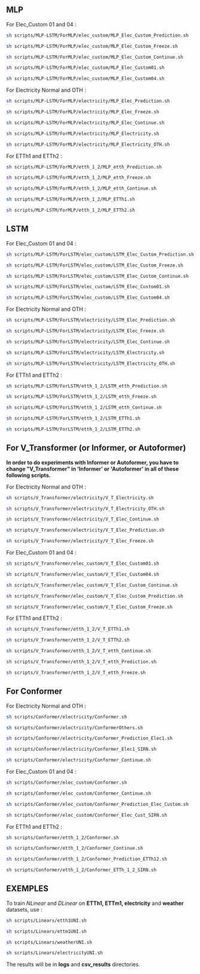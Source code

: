 ## MLP
For Elec_Custom 01 and 04 :
```sh
sh scripts/MLP-LSTM/ForMLP/elec_custom/MLP_Elec_Custom_Prediction.sh

sh scripts/MLP-LSTM/ForMLP/elec_custom/MLP_Elec_Custom_Freeze.sh

sh scripts/MLP-LSTM/ForMLP/elec_custom/MLP_Elec_Custom_Continue.sh

sh scripts/MLP-LSTM/ForMLP/elec_custom/MLP_Elec_Custom01.sh

sh scripts/MLP-LSTM/ForMLP/elec_custom/MLP_Elec_Custom04.sh
```

For Electricity Normal and OTH :
```sh
sh scripts/MLP-LSTM/ForMLP/electricity/MLP_Elec_Prediction.sh

sh scripts/MLP-LSTM/ForMLP/electricity/MLP_Elec_Freeze.sh

sh scripts/MLP-LSTM/ForMLP/electricity/MLP_Elec_Continue.sh

sh scripts/MLP-LSTM/ForMLP/electricity/MLP_Electricity.sh

sh scripts/MLP-LSTM/ForMLP/electricity/MLP_Electricity_OTH.sh
```

For ETTh1 and ETTh2 :
```sh
sh scripts/MLP-LSTM/ForMLP/etth_1_2/MLP_etth_Prediction.sh

sh scripts/MLP-LSTM/ForMLP/etth_1_2/MLP_etth_Freeze.sh

sh scripts/MLP-LSTM/ForMLP/etth_1_2/MLP_etth_Continue.sh

sh scripts/MLP-LSTM/ForMLP/etth_1_2/MLP_ETTh1.sh

sh scripts/MLP-LSTM/ForMLP/etth_1_2/MLP_ETTh2.sh
```

## LSTM
For Elec_Custom 01 and 04 :
```sh
sh scripts/MLP-LSTM/ForLSTM/elec_custom/LSTM_Elec_Custom_Prediction.sh

sh scripts/MLP-LSTM/ForLSTM/elec_custom/LSTM_Elec_Custom_Freeze.sh

sh scripts/MLP-LSTM/ForLSTM/elec_custom/LSTM_Elec_Custom_Continue.sh

sh scripts/MLP-LSTM/ForLSTM/elec_custom/LSTM_Elec_Custom01.sh

sh scripts/MLP-LSTM/ForLSTM/elec_custom/LSTM_Elec_Custom04.sh
```

For Electricity Normal and OTH :
```sh
sh scripts/MLP-LSTM/ForLSTM/electricity/LSTM_Elec_Prediction.sh

sh scripts/MLP-LSTM/ForLSTM/electricity/LSTM_Elec_Freeze.sh

sh scripts/MLP-LSTM/ForLSTM/electricity/LSTM_Elec_Continue.sh

sh scripts/MLP-LSTM/ForLSTM/electricity/LSTM_Electricity.sh

sh scripts/MLP-LSTM/ForLSTM/electricity/LSTM_Electricity_OTH.sh
```

For ETTh1 and ETTh2 :
```sh
sh scripts/MLP-LSTM/ForLSTM/etth_1_2/LSTM_etth_Prediction.sh

sh scripts/MLP-LSTM/ForLSTM/etth_1_2/LSTM_etth_Freeze.sh

sh scripts/MLP-LSTM/ForLSTM/etth_1_2/LSTM_etth_Continue.sh

sh scripts/MLP-LSTM/ForLSTM/etth_1_2/LSTM_ETTh1.sh

sh scripts/MLP-LSTM/ForLSTM/etth_1_2/LSTM_ETTh2.sh
```
## For V_Transformer (or Informer, or Autoformer)
**In order to do experiments with Informer or Autoformer, you have to change "V_Transformer" in 'Informer' or 'Autoformer' in all of these following scripts.**

For Electricity Normal and OTH :
```sh
sh scripts/V_Transformer/electricity/V_T_Electricity.sh

sh scripts/V_Transformer/electricity/V_T_Electricity_OTH.sh

sh scripts/V_Transformer/electricity/V_T_Elec_Continue.sh

sh scripts/V_Transformer/electricity/V_T_Elec_Prediction.sh

sh scripts/V_Transformer/electricity/V_T_Elec_Freeze.sh
```
For Elec_Custom 01 and 04 :
```sh
sh scripts/V_Transformer/elec_custom/V_T_Elec_Custom01.sh

sh scripts/V_Transformer/elec_custom/V_T_Elec_Custom04.sh

sh scripts/V_Transformer/elec_custom/V_T_Elec_Custom_Continue.sh

sh scripts/V_Transformer/elec_custom/V_T_Elec_Custom_Prediction.sh

sh scripts/V_Transformer/elec_custom/V_T_Elec_Custom_Freeze.sh
```
For ETTh1 and ETTh2 :
```sh
sh scripts/V_Transformer/etth_1_2/V_T_ETTh1.sh

sh scripts/V_Transformer/etth_1_2/V_T_ETTh2.sh

sh scripts/V_Transformer/etth_1_2/V_T_etth_Continue.sh

sh scripts/V_Transformer/etth_1_2/V_T_etth_Prediction.sh

sh scripts/V_Transformer/etth_1_2/V_T_etth_Freeze.sh
```

## For Conformer
For Electricity Normal and OTH :
```sh
sh scripts/Conformer/electricity/Conformer.sh

sh scripts/Conformer/electricity/ConformerOthers.sh

sh scripts/Conformer/electricity/Conformer_Prediction_Elec1.sh

sh scripts/Conformer/electricity/Conformer_Elec1_SIRN.sh

sh scripts/Conformer/electricity/Conformer_Continue.sh
```
For Elec_Custom 01 and 04 :
```sh
sh scripts/Conformer/elec_custom/Conformer.sh

sh scripts/Conformer/elec_custom/Conformer_Continue.sh

sh scripts/Conformer/elec_custom/Conformer_Prediction_Elec_Custom.sh

sh scripts/Conformer/elec_custom/Conformer_Elec_Cust_SIRN.sh
```
For ETTh1 and ETTh2 :
```sh
sh scripts/Conformer/etth_1_2/Conformer.sh

sh scripts/Conformer/etth_1_2/Conformer_Continue.sh

sh scripts/Conformer/etth_1_2/Conformer_Prediction_ETTh12.sh

sh scripts/Conformer/etth_1_2/Conformer_ETTh_1_2_SIRN.sh
```

## EXEMPLES
To train *NLinear* and *DLinear* on **ETTh1, ETTm1, electricity** and **weather** datasets, use :  
```sh
sh scripts/Linears/etth1UNI.sh

sh scripts/Linears/ettm1UNI.sh

sh scripts/Linears/weatherUNI.sh

sh scripts/Linears/electricityUNI.sh
```

The results will be in **logs** and **csv_results** directories.